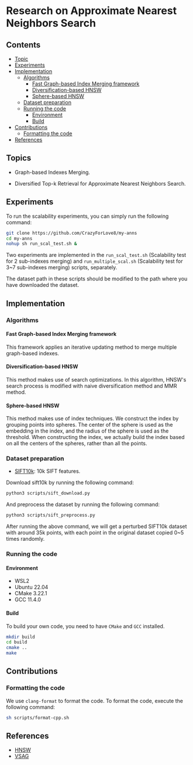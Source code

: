 # Research on Approximate Nearest Neighbors Search

## Contents

- [Topic](#topics)
- [Experiments](#experiments)
- [Implementation](#implementation)
    - [Algorithms](#algorithms)
      - [Fast Graph-based Index Merging framework](#fast-graph-based-index-merging-framework)
      - [Diversification-based HNSW](#diversification-based-hnsw)
      - [Sphere-based HNSW](#sphere-based-hnsw)
    - [Dataset preparation](#dataset-preparation)
    - [Running the code](#running-the-code)
        - [Environment](#environment)
        - [Build](#build)
- [Contributions](#contributions)
    - [Formatting the code](#formatting-the-code)
- [References](#references)

## Topics

- Graph-based Indexes Merging.

- Diversified Top-k Retrieval for Approximate Nearest Neighbors Search.

## Experiments

To run the scalability experiments, you can simply run the following command:

```bash
git clone https://github.com/CrazyForLove8/my-anns
cd my-anns
nohup sh run_scal_test.sh &
```

Two experiments are implemented in the `run_scal_test.sh` (Scalability test for 2 sub-indexes merging) and `run_multiple_scal.sh` (Scalability test for 3~7 sub-indexes merging) scripts, separately.

The dataset path in these scripts should be modified to the path where you have downloaded the dataset.

## Implementation

### Algorithms

#### Fast Graph-based Index Merging framework

This framework applies an iterative updating method to merge multiple graph-based indexes.

#### Diversification-based HNSW

This method makes use of search optimizations. In this algorithm, HNSW's search process is modified with naive
diversification method and MMR method.

#### Sphere-based HNSW

This method makes use of index techniques. We construct the index by grouping points into spheres. The center of the
sphere is used as the embedding in the index, and the radius of the sphere is used as the threshold. When constructing
the index, we actually build the index based on all the centers of the spheres, rather than all the points.

### Dataset preparation

- [SIFT10k](http://corpus-texmex.irisa.fr/): 10k SIFT features.

Download sift10k by running the following command:

```bash
python3 scripts/sift_download.py
```

And preprocess the dataset by running the following command:

```bash
python3 scripts/sift_preprocess.py
```

After running the above command, we will get a perturbed SIFT10k dataset with around 35k points, with each point in the
original dataset copied 0~5 times randomly.

### Running the code

#### Environment

- WSL2
- Ubuntu 22.04
- CMake 3.22.1
- GCC 11.4.0

#### Build

To build your own code, you need to have `CMake` and `GCC` installed.

```bash
mkdir build
cd build
cmake ..
make
```

## Contributions

### Formatting the code

We use `clang-format` to format the code. To format the code, execute the following command:

```bash
sh scripts/format-cpp.sh
```

## References

- [HNSW](https://ieeexplore.ieee.org/abstract/document/8594636)
- [VSAG](https://github.com/antgroup/vsag)
